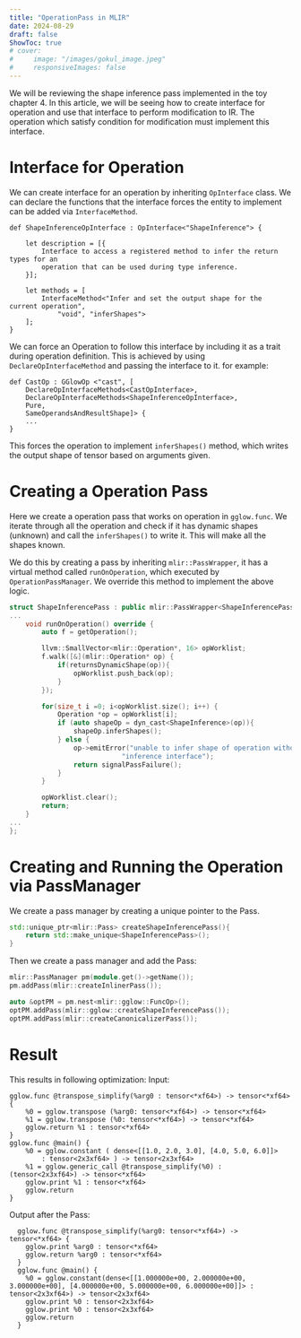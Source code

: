 ```yaml
---
title: "OperationPass in MLIR"
date: 2024-08-29
draft: false
ShowToc: true
# cover:
#     image: "/images/gokul_image.jpeg"
#     responsiveImages: false
---
```


We will be reviewing the shape inference pass implemented in the toy chapter 4. In this article, we will be seeing how to create interface for operation and use that interface to perform modification to IR. The operation which satisfy condition for modification must implement this interface.

# Interface for Operation
We can create interface for an operation by inheriting `OpInterface` class. We can declare the functions that the interface forces the entity to implement can be added via `InterfaceMethod`.

```tablegen
def ShapeInferenceOpInterface : OpInterface<"ShapeInference"> {

    let description = [{
        Interface to access a registered method to infer the return types for an
        operation that can be used during type inference.
    }];

    let methods = [
        InterfaceMethod<"Infer and set the output shape for the current operation",
            "void", "inferShapes">
    ];
}
```

We can force an Operation to follow this interface by including it as a trait during operation definition. This is achieved by using `DeclareOpInterfaceMethod` and passing the interface to it. for example:

```tablegen
def CastOp : GGlowOp <"cast", [ 
    DeclareOpInterfaceMethods<CastOpInterface>,
    DeclareOpInterfaceMethods<ShapeInferenceOpInterface>,
    Pure, 
    SameOperandsAndResultShape]> {
    ...
}
```

This forces the operation to implement `inferShapes()` method, which writes the output shape of tensor based on arguments given.

# Creating a Operation Pass
Here we create a operation pass that works on operation in `gglow.func`. We iterate through all the operation and check if it has dynamic shapes (unknown) and call the `inferShapes()` to write it. This will make all the shapes known.

We do this by creating a pass by inheriting `mlir::PassWrapper`, it has a virtual method called `runOnOperation`, which executed by `OperationPassManager`. We override this method to implement the above logic.

```c++
struct ShapeInferencePass : public mlir::PassWrapper<ShapeInferencePass, OperationPass<mlir::gglow::FuncOp>> {
...
    void runOnOperation() override {
        auto f = getOperation();

        llvm::SmallVector<mlir::Operation*, 16> opWorklist;
        f.walk([&](mlir::Operation* op) {
            if(returnsDynamicShape(op)){
                opWorklist.push_back(op);
            }
        });

        for(size_t i =0; i<opWorklist.size(); i++) {
            Operation *op = opWorklist[i];
            if (auto shapeOp = dyn_cast<ShapeInference>(op)){
                shapeOp.inferShapes();
            } else {
                op->emitError("unable to infer shape of operation without shape "
                            "inference interface");
                return signalPassFailure();
            }
        }

        opWorklist.clear();
        return;
    }
...
};
```

# Creating and Running the Operation via PassManager

We create a pass manager by creating a unique pointer to the Pass.
```c++
std::unique_ptr<mlir::Pass> createShapeInferencePass(){
    return std::make_unique<ShapeInferencePass>();
}
```

Then we create a pass manager and add the Pass:
```c++
mlir::PassManager pm(module.get()->getName());
pm.addPass(mlir::createInlinerPass());

auto &optPM = pm.nest<mlir::gglow::FuncOp>();
optPM.addPass(mlir::gglow::createShapeInferencePass());
optPM.addPass(mlir::createCanonicalizerPass());
```

# Result
This results in following optimization:
Input:
```mlir
gglow.func @transpose_simplify(%arg0 : tensor<*xf64>) -> tensor<*xf64> {
	%0 = gglow.transpose (%arg0: tensor<*xf64>) -> tensor<*xf64>
	%1 = gglow.transpose (%0: tensor<*xf64>) -> tensor<*xf64>
	gglow.return %1 : tensor<*xf64>
}
gglow.func @main() {
	%0 = gglow.constant ( dense<[[1.0, 2.0, 3.0], [4.0, 5.0, 6.0]]>
		: tensor<2x3xf64> ) -> tensor<2x3xf64>
	%1 = gglow.generic_call @transpose_simplify(%0) : (tensor<2x3xf64>) -> tensor<*xf64>
	gglow.print %1 : tensor<*xf64>
	gglow.return
}
```

Output after the Pass:
```mlir
  gglow.func @transpose_simplify(%arg0: tensor<*xf64>) -> tensor<*xf64> {
    gglow.print %arg0 : tensor<*xf64>
    gglow.return %arg0 : tensor<*xf64>
  }
  gglow.func @main() {
    %0 = gglow.constant(dense<[[1.000000e+00, 2.000000e+00, 3.000000e+00], [4.000000e+00, 5.000000e+00, 6.000000e+00]]> : tensor<2x3xf64>) -> tensor<2x3xf64>
    gglow.print %0 : tensor<2x3xf64>
    gglow.print %0 : tensor<2x3xf64>
    gglow.return
  }

```